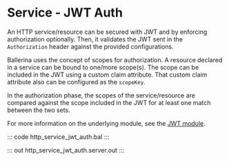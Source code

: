 # Service - JWT Auth

An HTTP service/resource can be secured with JWT and by enforcing
authorization optionally. Then, it validates the JWT sent in the
`Authorization` header against the provided configurations.

Ballerina uses the concept of scopes for authorization. A resource declared
in a service can be bound to one/more scope(s). The scope can be included
in the JWT using a custom claim attribute. That custom claim attribute
also can be configured as the `scopeKey`.

In the authorization phase, the scopes of the service/resource are compared
against the scope included in the JWT for at least one match between the two
sets.

For more information on the underlying module, 
see the [JWT module](https://docs.central.ballerina.io/ballerina/jwt/latest/).

::: code http_service_jwt_auth.bal :::

::: out http_service_jwt_auth.server.out :::